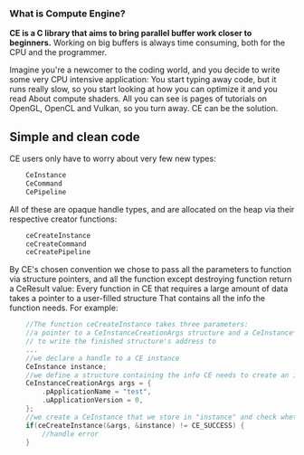 
### What is Compute Engine?
**CE is a C library that aims to bring parallel buffer work closer to beginners.**
Working on big buffers is always time consuming, both for the CPU and the programmer.

Imagine you're a newcomer to the coding world, and you decide to write some very CPU intensive application:
You start typing away code, but it runs really slow, so you start looking at how you can optimize it and you read 
About compute shaders. 
All you can see is pages of tutorials on OpenGL, OpenCL and Vulkan, so you turn away.
CE can be the solution.

## Simple and clean code
CE users only have to worry about very few new types:
```C
    CeInstance
    CeCommand
    CePipeline
```
All of these are opaque handle types, and are allocated on the heap via their respective creator functions:
```C
    ceCreateInstance
    ceCreateCommand
    ceCreatePipeline
```
 By CE's chosen convention we chose to pass all the parameters to function via structure pointers,
 and all the function except destroying function return a CeResult value:
 Every function in CE that requires a large amount of data takes a pointer to a user-filled structure
 That contains all the info the function needs.
 For example:
 
```C
    //The function ceCreateInstance takes three parameters:
    //a pointer to a CeInstanceCreationArgs structure and a CeInstance*
    // to write the finished structure's address to
    ...
    //we declare a handle to a CE instance
    CeInstance instance;
    //we define a structure containing the info CE needs to create an instance
    CeInstanceCreationArgs args = {
	    .pApplicationName = "test",
	    .uApplicationVersion = 0,
	};
	//we create a CeInstance that we store in "instance" and check whether creation succeeded
	if(ceCreateInstance(&args, &instance) != CE_SUCCESS) {
		//handle error
	}
```

